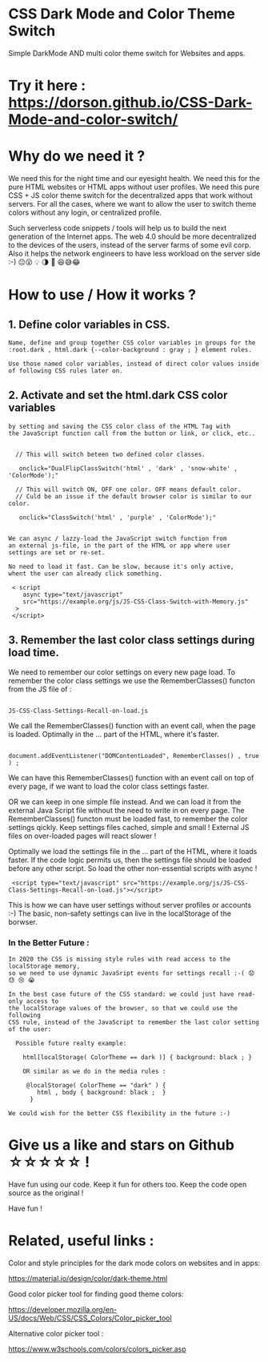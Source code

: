 # CSS Dark Mode and Color Theme Switch
Simple DarkMode AND multi color theme switch for Websites and apps.

# Try it here : https://dorson.github.io/CSS-Dark-Mode-and-color-switch/


# Why do we need it ?

We need this for the night time and our eyesight health. We need this for the pure HTML websites or HTML apps without user profiles. We need this pure CSS + JS color theme switch for the decentralized apps that work without servers. For all the cases, where we want to allow the user to switch theme colors without any login, or centralized profile.
 
Such serverless code snippets / tools will help us to build the next generation of the Internet apps. The web 4.0 should be more decentralized to the devices of the users, instead of the server farms of some evil corp. Also it helps the network engineers to have less workload on the server side :-)  😐😮 💡 🌗 🐙 😆😅😂


# How to use  / How it works ?
 
 ## 1. Define color variables in CSS.
    Name, define and group together CSS color variables in groups for the
    :root.dark , html.dark {--color-background : gray ; } element rules.
    
    Use those named color variables, instead of direct color values inside
    of following CSS rules later on.
    
    
 ## 2. Activate and set the html.dark CSS color variables
    by setting and saving the CSS color class of the HTML Tag with
    the JavaScript function call from the button or link, or click, etc..
 
 ```
 
   // This will switch beteen two defined color classes.
   
    onclick="DualFlipClassSwitch('html' , 'dark' , 'snow-white' , 'ColorMode');"

   // This will switch ON, OFF one color. OFF means default color.
   // Culd be an issue if the default browser color is similar to our color.
    
    onclick="ClassSwitch('html' , 'purple' , 'ColorMode');"
    
```
    
    We can async / lazzy-load the JavaScript switch function from
    an external js-file, in the part of the HTML or app where user
    settings are set or re-set.
    
    No need to load it fast. Can be slow, because it's only active,
    whent the user can already click something.
    
    
  ```
   < script
      async type="text/javascript"
      src="https://example.org/js/JS-CSS-Class-Switch-with-Memory.js"
    >
   </script>

  ```
    
 
 
 ## 3. Remember the last color class settings during load time.

  We need to remember our color settings on every new page load.
  To remember the color class settings we use the RememberClasses() functon
  from the JS file of :


  ```

  JS-CSS-Class-Settings-Recall-on-load.js 

  ```


  We call the RememberClasses() function with an event call, when the page is
  loaded. Optimally in the <head>...</head> part of the HTML, where it's faster.


  ```

  document.addEventListener("DOMContentLoaded", RememberClasses() , true ) ;

  ```


  We can have this RememberClasses() function with an event call on top of every page,
  if we want to load the color class settings faster. 

  OR we can keep in one simple file instead.
  And we can load it from the external Java Script file without the need to write
  in on every page. The RememberClasses() functon must be loaded fast, to
  remember the color settings qickly. Keep settings files cached, simple and small !
  External JS files on over-loaded pages will react slower !


  Optimally we load the settings file in the <head>...</head> part of the HTML,
  where it loads faster. If the code logic permits us, then the settings file should
  be loaded before any other script. So load the other non-essential scripts with async !


  ```
   <script type="text/javascript" src="https://example.org/js/JS-CSS-Class-Settings-Recall-on-load.js"></script>

  ```

   This is how we can have user settings without server profiles or accounts :-)
   The basic, non-safety settings can live in the localStorage of the borwser.



  ### In the Better Future : 
    In 2020 the CSS is missing style rules with read access to the localStorage memory,
    so we need to use dynamic JavaSript events for settings recall :-( 😟 😓 😢 😭 
    
    In the best case future of the CSS standard: we could just have read-only access to
    the localStorage values of the browser, so that we could use the following
    CSS rule, instead of the JavaScript to remember the last color setting of the user:
 
 
```
  Possible future realty example: 
  
    html[localStorage( ColorTheme == dark )] { background: black ; }
    
    OR similar as we do in the media rules :

     @localStorage( ColorTheme == "dark" ) {
        html , body { background: black ;  }
      }
 ```
 
    We could wish for the better CSS flexibility in the future :-)
    

# Give us a like and stars on Github ☆☆☆☆☆ !

Have fun using our code. Keep it fun for others too.
Keep the code open source as the original !

Have fun ! 
 
 

# Related, useful links :

Color and style principles for the dark mode colors on websites and in apps:

https://material.io/design/color/dark-theme.html


Good color picker tool for finding good theme colors:

https://developer.mozilla.org/en-US/docs/Web/CSS/CSS_Colors/Color_picker_tool


Alternative color picker tool :

https://www.w3schools.com/colors/colors_picker.asp
